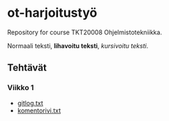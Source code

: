 # ot-harjoitustyö
Repository for course TKT20008 Ohjelmistotekniikka.

Normaali teksti, **lihavoitu teksti**, *kursivoitu teksti*.

## Tehtävät

### Viikko 1
* [gitlog.txt](laskarit/viikko1/gitlog.txt)
* [komentorivi.txt](laskarit/viikko1/komentorivi.txt)
